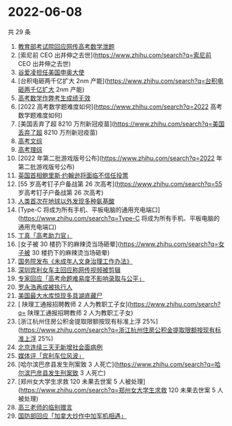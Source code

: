 # 2022-06-08

共 29 条

<!-- BEGIN ZHIHUSEARCH -->
<!-- 最后更新时间 Wed Jun 08 2022 16:11:08 GMT+0800 (China Standard Time) -->
1. [教育部考试院回应网传高考数学泄题](https://www.zhihu.com/search?q=教育部考试院回应网传高考数学泄题)
1. [索尼前 CEO 出井伸之去世](https://www.zhihu.com/search?q=索尼前 CEO 出井伸之去世)
1. [谷爱凌担任美国申奥大使](https://www.zhihu.com/search?q=谷爱凌担任美国申奥大使)
1. [台积电砸两千亿扩大 2nm 产能](https://www.zhihu.com/search?q=台积电砸两千亿扩大 2nm 产能)
1. [高考数学作弊考生成绩无效](https://www.zhihu.com/search?q=高考数学作弊考生成绩无效)
1. [2022 高考数学题难度如何](https://www.zhihu.com/search?q=2022 高考数学题难度如何)
1. [美国丢弃了超 8210 万剂新冠疫苗](https://www.zhihu.com/search?q=美国丢弃了超 8210 万剂新冠疫苗)
1. [高考文综](https://www.zhihu.com/search?q=高考文综)
1. [高考理综](https://www.zhihu.com/search?q=高考理综)
1. [2022 年第二批游戏版号公布](https://www.zhihu.com/search?q=2022 年第二批游戏版号公布)
1. [英国首相鲍里斯·约翰逊将面临不信任投票](https://www.zhihu.com/search?q=英国首相鲍里斯·约翰逊将面临不信任投票)
1. [55 岁高考钉子户备战第 26 次高考](https://www.zhihu.com/search?q=55 岁高考钉子户备战第 26 次高考)
1. [人类首次在地球以外发现多种氨基酸](https://www.zhihu.com/search?q=人类首次在地球以外发现多种氨基酸)
1. [Type-C 将成为所有手机、平板电脑的通用充电端口](https://www.zhihu.com/search?q=Type-C 将成为所有手机、平板电脑的通用充电端口)
1. [丁真「高考助力官」](https://www.zhihu.com/search?q=丁真「高考助力官」)
1. [女子被 30 楼扔下的麻辣烫当场砸晕](https://www.zhihu.com/search?q=女子被 30 楼扔下的麻辣烫当场砸晕)
1. [国务院发布《未成年人文身治理工作办法》](https://www.zhihu.com/search?q=国务院发布《未成年人文身治理工作办法》)
1. [深圳宾利女车主回应称网传视频被剪辑](https://www.zhihu.com/search?q=深圳宾利女车主回应称网传视频被剪辑)
1. [专家回应「高考命题难易度不影响录取与公平」](https://www.zhihu.com/search?q=专家回应「高考命题难易度不影响录取与公平」)
1. [罗永浩再成被执行人](https://www.zhihu.com/search?q=罗永浩再成被执行人)
1. [美国最大水库惊现多具湖底藏尸](https://www.zhihu.com/search?q=美国最大水库惊现多具湖底藏尸)
1. [ 陕理工通报招聘教师 2 人为教职工子女](https://www.zhihu.com/search?q= 陕理工通报招聘教师 2 人为教职工子女)
1. [浙江杭州住房公积金提取限额按现有标准上浮 25%](https://www.zhihu.com/search?q=浙江杭州住房公积金提取限额按现有标准上浮 25%)
1. [北京连续三天无新增社会面病例](https://www.zhihu.com/search?q=北京连续三天无新增社会面病例)
1. [媒体评「宾利车位风波」](https://www.zhihu.com/search?q=媒体评「宾利车位风波」)
1. [哈尔滨巴彦县发生刑案致 3 人死亡](https://www.zhihu.com/search?q=哈尔滨巴彦县发生刑案致 3 人死亡)
1. [郑州女大学生求救 120 未果去世案 5 人被处理](https://www.zhihu.com/search?q=郑州女大学生求救 120 未果去世案 5 人被处理)
1. [高三老师的临别赠言](https://www.zhihu.com/search?q=高三老师的临别赠言)
1. [国防部回应「加拿大炒作中加军机相遇」](https://www.zhihu.com/search?q=国防部回应「加拿大炒作中加军机相遇」)
<!-- END ZHIHUSEARCH -->
